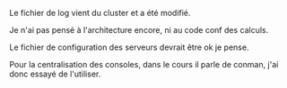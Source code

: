 Le fichier de log vient du cluster et a été modifié.

Je n'ai pas pensé à l'architecture encore, ni au code conf des calculs.

Le fichier de configuration des serveurs devrait être ok je pense.

Pour la centralisation des consoles, dans le cours il parle de conman, 
j'ai donc essayé de l'utiliser.

